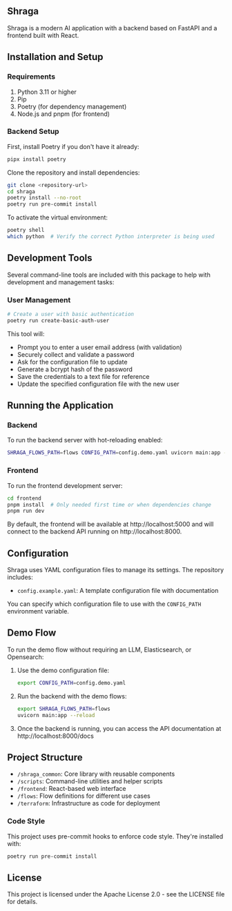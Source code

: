## Shraga

Shraga is a modern AI application with a backend based on FastAPI and a frontend built with React.

## Installation and Setup

### Requirements

1. Python 3.11 or higher
2. Pip
3. Poetry (for dependency management)
4. Node.js and pnpm (for frontend)

### Backend Setup

First, install Poetry if you don't have it already:

```bash
pipx install poetry
```

Clone the repository and install dependencies:

```bash
git clone <repository-url>
cd shraga
poetry install --no-root
poetry run pre-commit install
```

To activate the virtual environment:

```bash
poetry shell
which python  # Verify the correct Python interpreter is being used
```

## Development Tools

Several command-line tools are included with this package to help with development and management tasks:

### User Management

```bash
# Create a user with basic authentication
poetry run create-basic-auth-user
```
This tool will:
- Prompt you to enter a user email address (with validation)
- Securely collect and validate a password
- Ask for the configuration file to update
- Generate a bcrypt hash of the password
- Save the credentials to a text file for reference
- Update the specified configuration file with the new user

## Running the Application

### Backend

To run the backend server with hot-reloading enabled:

```bash
SHRAGA_FLOWS_PATH=flows CONFIG_PATH=config.demo.yaml uvicorn main:app --reload
```

### Frontend

To run the frontend development server:

```bash
cd frontend
pnpm install  # Only needed first time or when dependencies change
pnpm run dev
```

By default, the frontend will be available at http://localhost:5000 and will connect to the backend API running on http://localhost:8000.

## Configuration

Shraga uses YAML configuration files to manage its settings. The repository includes:

- `config.example.yaml`: A template configuration file with documentation

You can specify which configuration file to use with the `CONFIG_PATH` environment variable.

## Demo Flow

To run the demo flow without requiring an LLM, Elasticsearch, or Opensearch:

1. Use the demo configuration file:
   ```bash
   export CONFIG_PATH=config.demo.yaml
   ```

2. Run the backend with the demo flows:
   ```bash
   export SHRAGA_FLOWS_PATH=flows
   uvicorn main:app --reload
   ```

3. Once the backend is running, you can access the API documentation at http://localhost:8000/docs

## Project Structure

- `/shraga_common`: Core library with reusable components
- `/scripts`: Command-line utilities and helper scripts
- `/frontend`: React-based web interface
- `/flows`: Flow definitions for different use cases
- `/terraform`: Infrastructure as code for deployment

### Code Style

This project uses pre-commit hooks to enforce code style. They're installed with:

```bash
poetry run pre-commit install
```

## License

This project is licensed under the Apache License 2.0 - see the LICENSE file for details.

